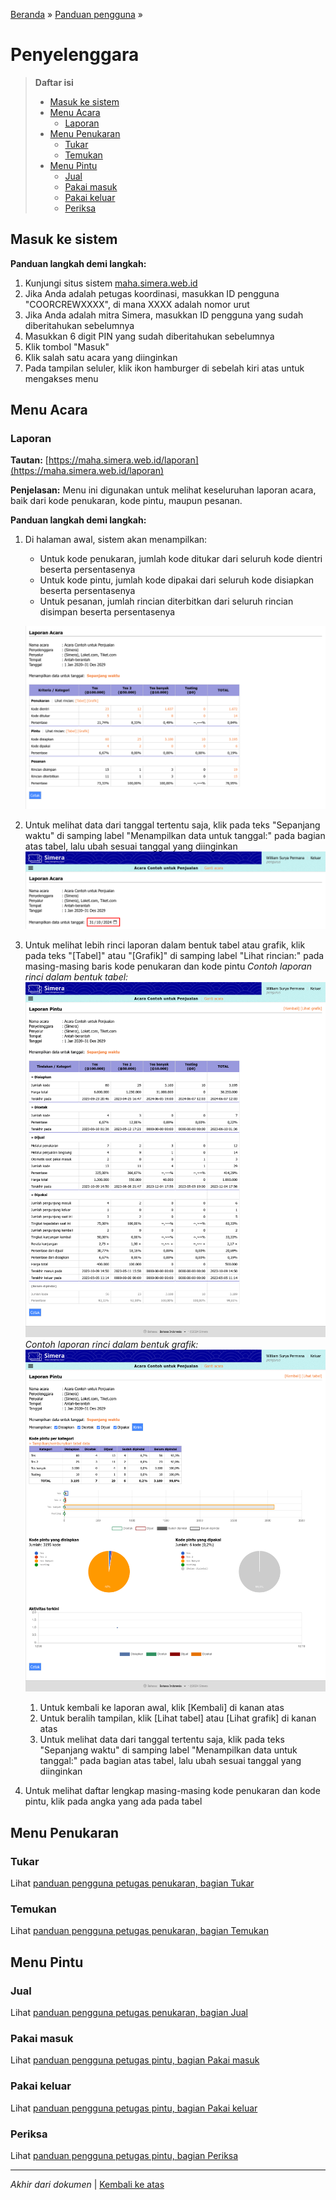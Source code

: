 <title>Penyelenggara | Cara Simera</title>

[Beranda](..) &raquo; [Panduan pengguna](.) &raquo; 
# Penyelenggara

> **Daftar isi**
> 
> - [Masuk ke sistem](#masuk-ke-sistem)
> - [Menu Acara](#menu-acara)
>   - [Laporan](#laporan)
> - [Menu Penukaran](#menu-penukaran)
>   - [Tukar](#tukar)
>   - [Temukan](#temukan)
> - [Menu Pintu](#menu-pintu)
>   - [Jual](#jual)
>   - [Pakai masuk](#pakai-masuk)
>   - [Pakai keluar](#pakai-keluar)
>   - [Periksa](#periksa)

## Masuk ke sistem
**Panduan langkah demi langkah:**
1. Kunjungi situs sistem [maha.simera.web.id](//maha.simera.web.id)
1. Jika Anda adalah petugas koordinasi, masukkan ID pengguna "COORCREWXXXX", di mana XXXX adalah nomor urut
1. Jika Anda adalah mitra Simera, masukkan ID pengguna yang sudah diberitahukan sebelumnya
1. Masukkan 6 digit PIN yang sudah diberitahukan sebelumnya
1. Klik tombol "Masuk"
1. Klik salah satu acara yang diinginkan
1. Pada tampilan seluler, klik ikon hamburger di sebelah kiri atas untuk mengakses menu

## Menu Acara
### Laporan
**Tautan:** [https://maha.simera.web.id/laporan](https://maha.simera.web.id/laporan)

**Penjelasan:** Menu ini digunakan untuk melihat keseluruhan laporan acara, baik dari kode penukaran, kode pintu, maupun pesanan.

**Panduan langkah demi langkah:**
1. Di halaman awal, sistem akan menampilkan:
   - Untuk kode penukaran, jumlah kode ditukar dari seluruh kode dientri beserta persentasenya 
   - Untuk kode pintu, jumlah kode dipakai dari seluruh kode disiapkan beserta persentasenya
   - Untuk pesanan, jumlah rincian diterbitkan dari seluruh rincian disimpan beserta persentasenya
   
   ![gambar](aset/laporan-1.png)
1. Untuk melihat data dari tanggal tertentu saja, klik pada teks "Sepanjang waktu" di samping label "Menampilkan data untuk tanggal:" pada bagian atas tabel, lalu ubah sesuai tanggal yang diinginkan
![gambar](aset/laporan-2.png)
1. Untuk melihat lebih rinci laporan dalam bentuk tabel atau grafik, klik pada teks "[Tabel]" atau "[Grafik]" di samping label "Lihat rincian:" pada masing-masing baris kode penukaran dan kode pintu
_Contoh laporan rinci dalam bentuk tabel:_
![gambar](aset/laporan-3.png)
_Contoh laporan rinci dalam bentuk grafik:_
![gambar](aset/laporan-4.png)
   1. Untuk kembali ke laporan awal, klik [Kembali] di kanan atas 
   1. Untuk beralih tampilan, klik [Lihat tabel] atau [Lihat grafik] di kanan atas 
   1. Untuk melihat data dari tanggal tertentu saja, klik pada teks "Sepanjang waktu" di samping label "Menampilkan data untuk tanggal:" pada bagian atas tabel, lalu ubah sesuai tanggal yang diinginkan
1. Untuk melihat daftar lengkap masing-masing kode penukaran dan kode pintu, klik pada angka yang ada pada tabel

## Menu Penukaran
### Tukar
Lihat [panduan pengguna petugas penukaran, bagian Tukar](petugas_penukaran#tukar)

### Temukan
Lihat [panduan pengguna petugas penukaran, bagian Temukan](petugas_penukaran#temukan)

## Menu Pintu
### Jual
Lihat [panduan pengguna petugas penukaran, bagian Jual](petugas_penukaran#jual)

### Pakai masuk
Lihat [panduan pengguna petugas pintu, bagian Pakai masuk](petugas_pintu#pakai-masuk)

### Pakai keluar
Lihat [panduan pengguna petugas pintu, bagian Pakai keluar](petugas_pintu#pakai-keluar)

### Periksa
Lihat [panduan pengguna petugas pintu, bagian Periksa](petugas_pintu#periksa)

---

_Akhir dari dokumen_ | [Kembali ke atas](#)

